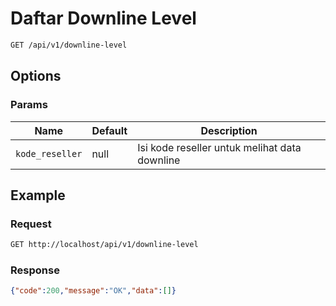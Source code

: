 # Daftar Downline Level

<!-- @category Endpoint -->

```bash
GET /api/v1/downline-level
```

## Options

### Params

Name | Default | Description
--- | --- | ---
`kode_reseller` | null | Isi kode reseller untuk melihat data downline

## Example

### Request

```bash
GET http://localhost/api/v1/downline-level
```

### Response

```json
{"code":200,"message":"OK","data":[]}
```
